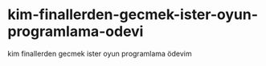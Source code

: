 # kim-finallerden-gecmek-ister-oyun-programlama-odevi
kim finallerden gecmek ister oyun programlama ödevim
